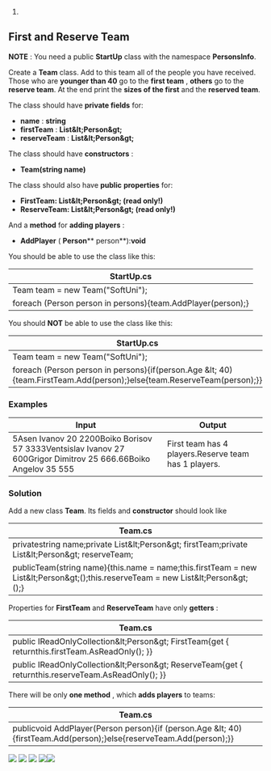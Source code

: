 1.
## First and Reserve Team

**NOTE** : You need a public **StartUp** class with the namespace **PersonsInfo**.

Create a **Team** class. Add to this team all of the people you have received. Those who are **younger than 40** go to the **first team** , **others** go to the **reserve team**. At the end print the **sizes of the first** and the **reserved team**.

The class should have **private fields** for:

- **name** : **string**
- **firstTeam** : **List\&lt;Person\&gt;**
- **reserveTeam** : **List\&lt;Person\&gt;**

The class should have **constructors** :

- **Team(string name)**

The class should also have **public**  **properties** for:

- **FirstTeam: List\&lt;Person\&gt; (read only!)**
- **ReserveTeam: List\&lt;Person\&gt; (read only!)**

And a **method** for **adding players** :

- **AddPlayer** ( **Person**** person**):**void**

You should be able to use the class like this:

| **StartUp.cs** |
| --- |
| Team team = new Team(&quot;SoftUni&quot;);
foreach (Person person in persons){team.AddPlayer(person);} |

You should **NOT** be able to use the class like this:

| **StartUp.cs** |
| --- |
| Team team = new Team(&quot;SoftUni&quot;);
foreach (Person person in persons){if(person.Age \&lt; 40){team.FirstTeam.Add(person);}else{team.ReserveTeam(person);}} |

### Examples

| **Input** | **Output** |
| --- | --- |
| 5Asen Ivanov 20 2200Boiko Borisov 57 3333Ventsislav Ivanov 27 600Grigor Dimitrov 25 666.66Boiko Angelov 35 555 | First team has 4 players.Reserve team has 1 players. |

###


### Solution

Add a new class **Team**. Its fields and **constructor** should look like

| **Team.cs** |
| --- |
| privatestring name;private List\&lt;Person\&gt; firstTeam;private List\&lt;Person\&gt; reserveTeam;
publicTeam(string name){this.name = name;this.firstTeam = new List\&lt;Person\&gt;();this.reserveTeam = new List\&lt;Person\&gt;();} |

Properties for **FirstTeam** and **ReserveTeam** have only **getters** :

| **Team.cs** |
| --- |
| public IReadOnlyCollection\&lt;Person\&gt; FirstTeam{get { returnthis.firstTeam.AsReadOnly(); }}
public IReadOnlyCollection\&lt;Person\&gt; ReserveTeam{get { returnthis.reserveTeam.AsReadOnly(); }} |

There will be only **one method** , which **adds players** to teams:

| **Team.cs** |
| --- |
| publicvoid AddPlayer(Person person){if (person.Age \&lt; 40){firstTeam.Add(person);}else{reserveTeam.Add(person);}} |

![](RackMultipart20200903-4-1sh5f6y_html_63c6245aa4940ad8.gif) ![](RackMultipart20200903-4-1sh5f6y_html_5f0f2ddacbac70d2.gif) ![](RackMultipart20200903-4-1sh5f6y_html_51bd00be29b85496.gif) ![](RackMultipart20200903-4-1sh5f6y_html_f746d52952cd7e91.gif)[![](RackMultipart20200903-4-1sh5f6y_html_3aa486326bfa75e9.png)](https://softuni.org/)

